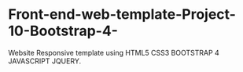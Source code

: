 # Front-end-web-template-Project-10-Bootstrap-4-
Website Responsive template using HTML5 CSS3 BOOTSTRAP 4 JAVASCRIPT JQUERY.
